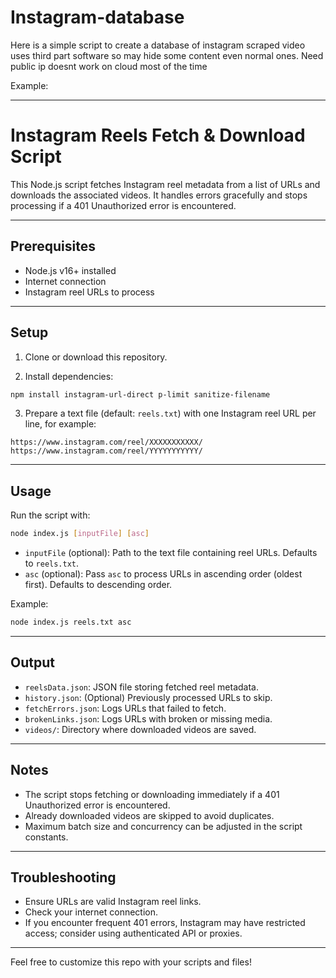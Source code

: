 # Instagram-database
Here is a simple script to create a database of instagram scraped video uses third part software so may hide some content even normal ones. Need public ip doesnt work on cloud most of the time

Example: 

---

# Instagram Reels Fetch & Download Script

This Node.js script fetches Instagram reel metadata from a list of URLs and downloads the associated videos. It handles errors gracefully and stops processing if a 401 Unauthorized error is encountered.

---

## Prerequisites

- Node.js v16+ installed
- Internet connection
- Instagram reel URLs to process

---

## Setup

1. Clone or download this repository.

2. Install dependencies:

```bash
npm install instagram-url-direct p-limit sanitize-filename
```

3. Prepare a text file (default: `reels.txt`) with one Instagram reel URL per line, for example:

```
https://www.instagram.com/reel/XXXXXXXXXXX/
https://www.instagram.com/reel/YYYYYYYYYYY/
```

---

## Usage

Run the script with:

```bash
node index.js [inputFile] [asc]
```

- `inputFile` (optional): Path to the text file containing reel URLs. Defaults to `reels.txt`.
- `asc` (optional): Pass `asc` to process URLs in ascending order (oldest first). Defaults to descending order.

Example:

```bash
node index.js reels.txt asc
```

---

## Output

- `reelsData.json`: JSON file storing fetched reel metadata.
- `history.json`: (Optional) Previously processed URLs to skip.
- `fetchErrors.json`: Logs URLs that failed to fetch.
- `brokenLinks.json`: Logs URLs with broken or missing media.
- `videos/`: Directory where downloaded videos are saved.

---

## Notes

- The script stops fetching or downloading immediately if a 401 Unauthorized error is encountered.
- Already downloaded videos are skipped to avoid duplicates.
- Maximum batch size and concurrency can be adjusted in the script constants.

---

## Troubleshooting

- Ensure URLs are valid Instagram reel links.
- Check your internet connection.
- If you encounter frequent 401 errors, Instagram may have restricted access; consider using authenticated API or proxies.

---

Feel free to customize this repo with your scripts and files!
